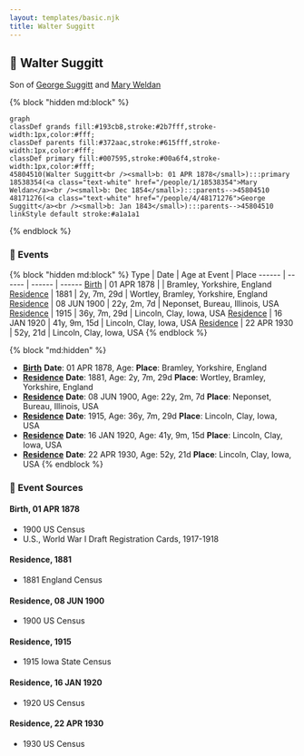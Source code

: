 ```yaml
---
layout: templates/basic.njk
title: Walter Suggitt
---
```

## 🔵 Walter Suggitt

Son of [George Suggitt](/people/4/48171276) and [Mary Weldan](/people/1/18538354)

{% block "hidden md:block" %}
```mermaid
graph
classDef grands fill:#193cb8,stroke:#2b7fff,stroke-width:1px,color:#fff;
classDef parents fill:#372aac,stroke:#615fff,stroke-width:1px,color:#fff;
classDef primary fill:#007595,stroke:#00a6f4,stroke-width:1px,color:#fff;
45804510(Walter Suggitt<br /><small>b: 01 APR 1878</small>):::primary
18538354(<a class="text-white" href="/people/1/18538354">Mary Weldan</a><br /><small>b: Dec 1854</small>):::parents-->45804510
48171276(<a class="text-white" href="/people/4/48171276">George Suggitt</a><br /><small>b: Jan 1843</small>):::parents-->45804510
linkStyle default stroke:#a1a1a1
```
{% endblock %}

### 📆 Events

{% block "hidden md:block" %}
Type | Date | Age at Event | Place
------ | ------ | ------ | ------
[Birth](#event-event-2) | 01 APR 1878 |  | Bramley, Yorkshire, England
[Residence](#event-event-0) | 1881 | 2y, 7m, 29d | Wortley, Bramley, Yorkshire, England
[Residence](#event-event-1) | 08 JUN 1900 | 22y, 2m, 7d | Neponset, Bureau, Illinois, USA
[Residence](#event-event-2) | 1915 | 36y, 7m, 29d | Lincoln, Clay, Iowa, USA
[Residence](#event-event-3) | 16 JAN 1920 | 41y, 9m, 15d | Lincoln, Clay, Iowa, USA
[Residence](#event-event-4) | 22 APR 1930 | 52y, 21d | Lincoln, Clay, Iowa, USA
{% endblock %}

{% block "md:hidden" %}
- **[Birth](#event-event-2)**
**Date**: 01 APR 1878, Age:
**Place**: Bramley, Yorkshire, England
- **[Residence](#event-event-0)**
**Date**: 1881, Age: 2y, 7m, 29d
**Place**: Wortley, Bramley, Yorkshire, England
- **[Residence](#event-event-1)**
**Date**: 08 JUN 1900, Age: 22y, 2m, 7d
**Place**: Neponset, Bureau, Illinois, USA
- **[Residence](#event-event-2)**
**Date**: 1915, Age: 36y, 7m, 29d
**Place**: Lincoln, Clay, Iowa, USA
- **[Residence](#event-event-3)**
**Date**: 16 JAN 1920, Age: 41y, 9m, 15d
**Place**: Lincoln, Clay, Iowa, USA
- **[Residence](#event-event-4)**
**Date**: 22 APR 1930, Age: 52y, 21d
**Place**: Lincoln, Clay, Iowa, USA
{% endblock %}

### 📰 Event Sources

#### <a id="event-event-2"></a> Birth, 01 APR 1878
* 1900 US Census
* U.S., World War I Draft Registration Cards, 1917-1918

#### <a id="event-event-0"></a> Residence, 1881
* 1881 England Census

#### <a id="event-event-1"></a> Residence, 08 JUN 1900
* 1900 US Census

#### <a id="event-event-2"></a> Residence, 1915
* 1915 Iowa State Census

#### <a id="event-event-3"></a> Residence, 16 JAN 1920
* 1920 US Census

#### <a id="event-event-4"></a> Residence, 22 APR 1930
* 1930 US Census